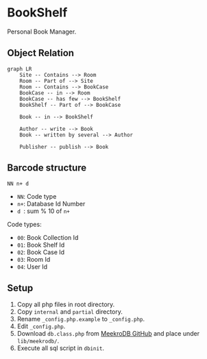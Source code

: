 # BookShelf

Personal Book Manager.

## Object Relation

```mermaid
graph LR
    Site -- Contains --> Room
    Room -- Part of --> Site
    Room -- Contains --> BookCase
    BookCase -- in --> Room
    BookCase -- has few --> BookShelf
    BookShelf -- Part of --> BookCase

    Book -- in --> BookShelf

    Author -- write --> Book
    Book -- written by several --> Author

    Publisher -- publish --> Book
```

## Barcode structure

```
NN n+ d
```

- `NN`: Code type
- `n+`: Database Id Number
- `d `: sum % 10 of `n+`

Code types:
- `00`: Book Collection Id
- `01`: Book Shelf Id
- `02`: Book Case Id
- `03`: Room Id
- `04`: User Id

## Setup

1. Copy all php files in root directory.
2. Copy `internal` and `partial` directory.
3. Rename `_config.php.example` to `_config.php`.
4. Edit `_config.php`.
5. Download `db.class.php` from [MeekroDB GitHub](https://github.com/SergeyTsalkov/meekrodb) and place under `lib/meekrodb/`.
6. Execute all sql script in `dbinit`.